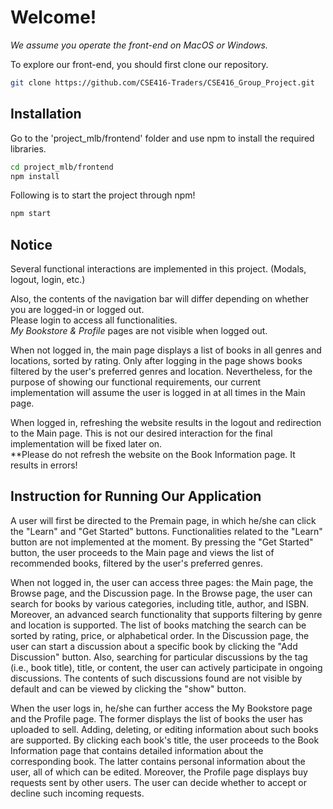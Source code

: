 # Welcome!
*We assume you operate the front-end on MacOS or Windows.*

To explore our front-end, you should first clone our repository.

```bash
git clone https://github.com/CSE416-Traders/CSE416_Group_Project.git
```


## Installation

Go to the 'project_mlb/frontend' folder and use npm to install the required libraries.

```bash
cd project_mlb/frontend
npm install
```

Following is to start the project through npm!

```bash
npm start
```

## Notice

Several functional interactions are implemented in this project. (Modals, logout, login, etc.)

Also, the contents of the navigation bar will differ depending on whether you are logged-in or logged out.  
Please login to access all functionalities.  
*My Bookstore & Profile* pages are not visible when logged out.  

When not logged in, the main page displays a list of books in all genres and locations, sorted by rating. Only after logging in the page shows books filtered by the user's preferred genres and location. Nevertheless, for the purpose of showing our functional requirements, our current implementation will assume the user is logged in at all times in the Main page.  

When logged in, refreshing the website results in the logout and redirection to the Main page. This is not our desired interaction for the final implementation will be fixed later on.  
**Please do not refresh the website on the Book Information page. It results in errors!


## Instruction for Running Our Application

A user will first be directed to the Premain page, in which he/she can click the "Learn" and "Get Started" buttons. Functionalities related to the "Learn" button are not implemented at the moment. By pressing the "Get Started" button, the user proceeds to the Main page and views the list of recommended books, filtered by the user's preferred genres.

When not logged in, the user can access three pages: the Main page, the Browse page, and the Discussion page.
In the Browse page, the user can search for books by various categories, including title, author, and ISBN. Moreover, an advanced search functionality that supports filtering by genre and location is supported. The list of books matching the search can be sorted by rating, price, or alphabetical order.
In the Discussion page, the user can start a discussion about a specific book by clicking the "Add Discussion" button. Also, searching for particular discussions by the tag (i.e., book title), title, or content, the user can actively participate in ongoing discussions. The contents of such discussions found are not visible by default and can be viewed by clicking the "show" button.

When the user logs in, he/she can further access the My Bookstore page and the Profile page. The former displays the list of books the user has uploaded to sell. Adding, deleting, or editing information about such books are supported. By clicking each book's title, the user proceeds to the Book Information page that contains detailed information about the corresponding book. The latter contains personal information about the user, all of which can be edited. Moreover, the Profile page displays buy requests sent by other users. The user can decide whether to accept or decline such incoming requests. 
